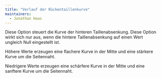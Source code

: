 ```yaml
---
title: "Verlauf der Rückentaillenkurve"
maintainers:
  - Jonathan Haas
---
```


Diese Option steuert die Kurve der hinteren Taillenabsenkung. Diese Option wirkt sich nur aus, wenn die hintere Taillenabsenkung auf einen Wert ungleich Null eingestellt ist.

Höhere Werte erzeugen eine flachere Kurve in der Mitte und eine stärkere Kurve um die Seitennaht.

Niedrigere Werte erzeugen eine schärfere Kurve in der Mitte und eine sanftere Kurve um die Seitennaht.



